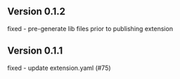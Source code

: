 ## Version 0.1.2

fixed - pre-generate lib files prior to publishing extension

## Version 0.1.1

fixed - update extension.yaml (#75)
